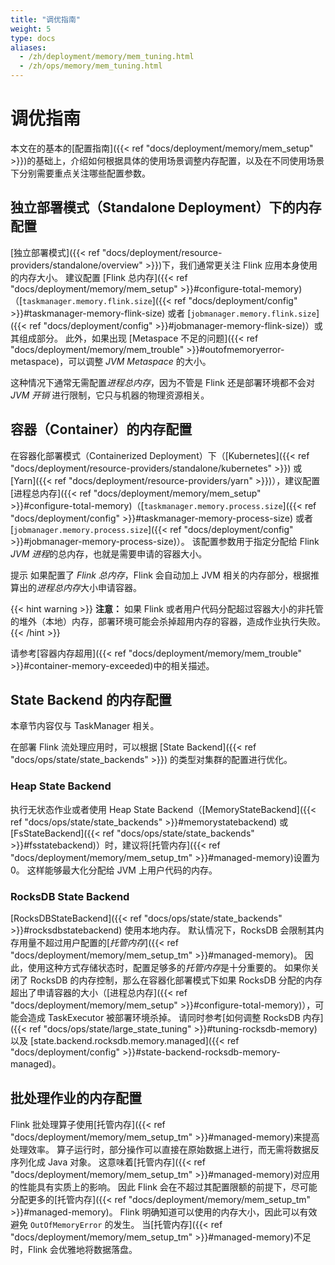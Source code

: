 ```yaml
---
title: "调优指南"
weight: 5
type: docs
aliases:
  - /zh/deployment/memory/mem_tuning.html
  - /zh/ops/memory/mem_tuning.html
---
```

<!--
Licensed to the Apache Software Foundation (ASF) under one
or more contributor license agreements.  See the NOTICE file
distributed with this work for additional information
regarding copyright ownership.  The ASF licenses this file
to you under the Apache License, Version 2.0 (the
"License"); you may not use this file except in compliance
with the License.  You may obtain a copy of the License at

  http://www.apache.org/licenses/LICENSE-2.0

Unless required by applicable law or agreed to in writing,
software distributed under the License is distributed on an
"AS IS" BASIS, WITHOUT WARRANTIES OR CONDITIONS OF ANY
KIND, either express or implied.  See the License for the
specific language governing permissions and limitations
under the License.
-->

# 调优指南

本文在的基本的[配置指南]({{< ref "docs/deployment/memory/mem_setup" >}})的基础上，介绍如何根据具体的使用场景调整内存配置，以及在不同使用场景下分别需要重点关注哪些配置参数。

<a name="configure-memory-for-standalone-deployment" />

## 独立部署模式（Standalone Deployment）下的内存配置

[独立部署模式]({{< ref "docs/deployment/resource-providers/standalone/overview" >}})下，我们通常更关注 Flink 应用本身使用的内存大小。
建议配置 [Flink 总内存]({{< ref "docs/deployment/memory/mem_setup" >}}#configure-total-memory)（[`taskmanager.memory.flink.size`]({{< ref "docs/deployment/config" >}}#taskmanager-memory-flink-size) 或者 [`jobmanager.memory.flink.size`]({{< ref "docs/deployment/config" >}}#jobmanager-memory-flink-size)）或其组成部分。
此外，如果出现 [Metaspace 不足的问题]({{< ref "docs/deployment/memory/mem_trouble" >}}#outofmemoryerror-metaspace)，可以调整 *JVM Metaspace* 的大小。

这种情况下通常无需配置*进程总内存*，因为不管是 Flink 还是部署环境都不会对 *JVM 开销* 进行限制，它只与机器的物理资源相关。

<a name="configure-memory-for-containers" />

## 容器（Container）的内存配置

在容器化部署模式（Containerized Deployment）下（[Kubernetes]({{< ref "docs/deployment/resource-providers/standalone/kubernetes" >}}) 或 [Yarn]({{< ref "docs/deployment/resource-providers/yarn" >}})），建议配置[进程总内存]({{< ref "docs/deployment/memory/mem_setup" >}}#configure-total-memory)（[`taskmanager.memory.process.size`]({{< ref "docs/deployment/config" >}}#taskmanager-memory-process-size) 或者 [`jobmanager.memory.process.size`]({{< ref "docs/deployment/config" >}}#jobmanager-memory-process-size)）。
该配置参数用于指定分配给 Flink *JVM 进程*的总内存，也就是需要申请的容器大小。

<span class="label label-info">提示</span>
如果配置了 *Flink 总内存*，Flink 会自动加上 JVM 相关的内存部分，根据推算出的*进程总内存*大小申请容器。

{{< hint warning >}}
**注意：** 如果 Flink 或者用户代码分配超过容器大小的非托管的堆外（本地）内存，部署环境可能会杀掉超用内存的容器，造成作业执行失败。
{{< /hint >}}

请参考[容器内存超用]({{< ref "docs/deployment/memory/mem_trouble" >}}#container-memory-exceeded)中的相关描述。

<a name="configure-memory-for-state-backends" />

## State Backend 的内存配置

本章节内容仅与 TaskManager 相关。

在部署 Flink 流处理应用时，可以根据 [State Backend]({{< ref "docs/ops/state/state_backends" >}}) 的类型对集群的配置进行优化。

### Heap State Backend

执行无状态作业或者使用 Heap State Backend（[MemoryStateBackend]({{< ref "docs/ops/state/state_backends" >}}#memorystatebackend)
或 [FsStateBackend]({{< ref "docs/ops/state/state_backends" >}}#fsstatebackend)）时，建议将[托管内存]({{< ref "docs/deployment/memory/mem_setup_tm" >}}#managed-memory)设置为 0。
这样能够最大化分配给 JVM 上用户代码的内存。

### RocksDB State Backend

[RocksDBStateBackend]({{< ref "docs/ops/state/state_backends" >}}#rocksdbstatebackend) 使用本地内存。
默认情况下，RocksDB 会限制其内存用量不超过用户配置的[*托管内存*]({{< ref "docs/deployment/memory/mem_setup_tm" >}}#managed-memory)。
因此，使用这种方式存储状态时，配置足够多的*托管内存*是十分重要的。
如果你关闭了 RocksDB 的内存控制，那么在容器化部署模式下如果 RocksDB 分配的内存超出了申请容器的大小（[进程总内存]({{< ref "docs/deployment/memory/mem_setup" >}}#configure-total-memory)），可能会造成 TaskExecutor 被部署环境杀掉。
请同时参考[如何调整 RocksDB 内存]({{< ref "docs/ops/state/large_state_tuning" >}}#tuning-rocksdb-memory)以及 [state.backend.rocksdb.memory.managed]({{< ref "docs/deployment/config" >}}#state-backend-rocksdb-memory-managed)。

<a name="configure-memory-for-batch-jobs" />

## 批处理作业的内存配置

Flink 批处理算子使用[托管内存]({{< ref "docs/deployment/memory/mem_setup_tm" >}}#managed-memory)来提高处理效率。
算子运行时，部分操作可以直接在原始数据上进行，而无需将数据反序列化成 Java 对象。
这意味着[托管内存]({{< ref "docs/deployment/memory/mem_setup_tm" >}}#managed-memory)对应用的性能具有实质上的影响。
因此 Flink 会在不超过其配置限额的前提下，尽可能分配更多的[托管内存]({{< ref "docs/deployment/memory/mem_setup_tm" >}}#managed-memory)。
Flink 明确知道可以使用的内存大小，因此可以有效避免 `OutOfMemoryError` 的发生。
当[托管内存]({{< ref "docs/deployment/memory/mem_setup_tm" >}}#managed-memory)不足时，Flink 会优雅地将数据落盘。
